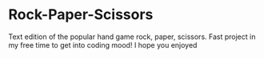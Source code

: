 # Rock-Paper-Scissors
Text edition of the popular hand game rock, paper, scissors. Fast project in my free time to get into coding mood! I hope you enjoyed
